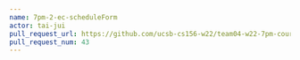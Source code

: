 ```yaml
---
name: 7pm-2-ec-scheduleForm
actor: tai-jui
pull_request_url: https://github.com/ucsb-cs156-w22/team04-w22-7pm-courses/pull/43
pull_request_num: 43
---
```

